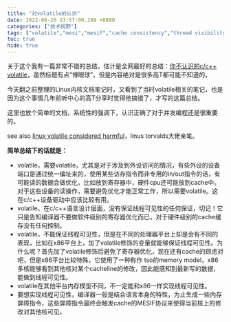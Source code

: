 ```yaml
---
title: "对volatile的认识"
date: 2022-06-26 23:57:00.299 +0800
categories: ["技术视野"]
tags: ["volatile","mesi","mesif","cache consistency","thread visibility"]
toc: true
hide: true
---
```




关于这个我有一篇非常不错的总结，估计是全网最好的总结：[你不认识的c/c++ volatile](https://www.hitzhangjie.pro/blog/%E4%BD%A0%E4%B8%8D%E8%AE%A4%E8%AF%86%E7%9A%84cc-volatile/)，虽然标题有点“博眼球”，但是内容绝对是很多高T都可能不知道的。

今天翻之前整理的Linux内核文档笔记时，又看到了当时volatile相关的笔记，也是因为这个事情几年前听中心的高T分享时觉得他搞错了，才写的这篇总结。

这里也放个简单的文档，系统性的强调下，认识正确了对于并发编程还是很重要的。

see also [linux volatile considered harmful](https://sourcegraph.com/github.com/torvalds/linux/-/blob/Documentation/process/volatile-considered-harmful.rst)，linus torvalds大佬亲笔。

**简单总结下的话就是：**

- volatile，需要volatile，尤其是对于涉及到外设访问的情况，有些外设的设备端口是通过统一编址来的，使用某些访存指令而非专用的in/out指令的话，有可能读的数据会做优化，比如放到寄存器中，硬件cpu还可能放到cache中。对于这些设备的读操作，需要避免优化才能正常工作，所以需要volatile。这在c/c++设备驱动中应该比较有用。
- volatile，在c/c++语言设计层面，没有保证线程可见性的任何保证，切记！它只是告知编译器不要做软件级别的寄存器优化而已，对于硬件级别的cache缓存没有任何控制。
- volatile，不能保证线程可见性，但是在不同的处理器平台上却是会有不同的表现，比如在x86平台上，加了volatile修饰的变量就能够保证线程可见性。为什么呢？首先加了volatile修饰后避免了寄存器优化，现在还有cache的顾虑对吧，但是x86平台比较特殊，它使用了一种称作 tso的memory model，x86多核能够看到其他核对某个cacheline的修改，因此能感知到最新写的数据，能做到线程可见性。
- volatile在其他平台内存模型不同，不一定能和x86一样实现线程可见性。
- 要想实现线程可见性，编译器一般是结合语言本身的特性，为止生成一些内存屏障指令，这些屏障指令最终会触发cache的MESIF协议来使得当前核上的修改对其他核可见。

